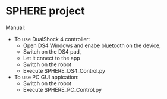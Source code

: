 # SPHERE project

Manual:

- To use DualShock 4 controller:
  - Open DS4 Windows and enabe bluetooth on the device, 
  - Switch on the DS4 pad,
  - Let it cnnect to the app
  - Switch on the robot
  - Execute SPHERE_DS4_Control.py
- To use PC GUI appication: 
  - Switch on the robot
  - Execute SPHERE_PC_Control.py
